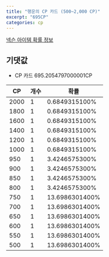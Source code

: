 ```yaml
---
title: "행운의 CP 카드 (500~2,000 CP)"
excerpt: "695CP"
categories: cp
---
```

[넥슨 아이템 확률 정보](http://iteminfo.nexon.com/probability/fo4?sn=3236)

## 기댓값
  - CP 카드 695.2054797000001CP

|CP|개수|확률|
|---|---|---|
|2000|1|0.6849315100%|
|1800|1|0.6849315100%|
|1600|1|0.6849315100%|
|1400|1|0.6849315100%|
|1200|1|0.6849315100%|
|1000|1|0.6849315100%|
|950|1|3.4246575300%|
|900|1|3.4246575300%|
|850|1|3.4246575300%|
|800|1|3.4246575300%|
|750|1|13.6986301400%|
|700|1|13.6986301400%|
|650|1|13.6986301400%|
|600|1|13.6986301400%|
|550|1|13.6986301400%|
|500|1|13.6986301400%|
